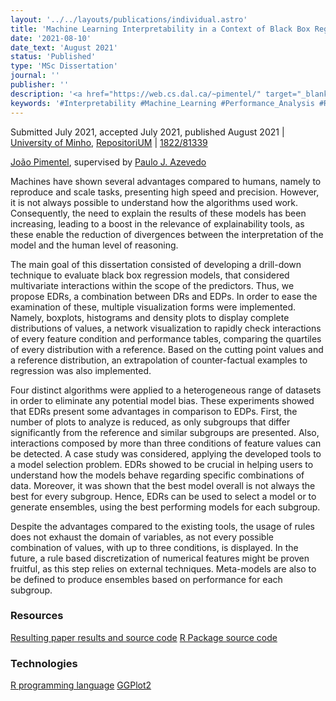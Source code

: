 ```yaml
---
layout: '../../layouts/publications/individual.astro'
title: 'Machine Learning Interpretability in a Context of Black Box Regression Models'
date: '2021-08-10'
date_text: 'August 2021'
status: 'Published'
type: 'MSc Dissertation'
journal: ''
publisher: ''
description: '<a href="https://web.cs.dal.ca/~pimentel/" target="_blank">João Pimentel</a>, supervised by <a href="https://www.di.uminho.pt/~pja/" target="_blank">Paulo J. Azevedo</a> | MSc Dissertation | <a href="https://www.eng.uminho.pt/en" target="_blank">School of Engineering</a> | <a href="https://www.uminho.pt/EN/" target="_blank">University of Minho</a>'
keywords: '#Interpretability #Machine_Learning #Performance_Analysis #Regression'
---
```

Submitted July 2021, accepted July 2021, published August 2021 | [University of Minho](https://www.uminho.pt), [RepositoriUM](https://repositorium.sdum.uminho.pt) | <i class="ai ai-doi"></i> [1822/81339](https://hdl.handle.net/1822/81339)

[João Pimentel](https://web.cs.dal.ca/~pimentel/), supervised by [Paulo J. Azevedo](https://www.di.uminho.pt/~pja/)

Machines have shown several advantages compared to humans, namely to reproduce and scale tasks, presenting high speed and precision. However, it is not always possible to understand how the algorithms used work. Consequently, the need to explain the results of these models has been increasing, leading to a boost in the relevance of explainability tools, as these enable the reduction of divergences between the interpretation of the model and the human level of reasoning.

The main goal of this dissertation consisted of developing a drill-down technique to evaluate black box regression models, that considered multivariate interactions within the scope of the predictors. Thus, we propose EDRs, a combination between DRs and EDPs. In order to ease the examination of these, multiple visualization forms were implemented. Namely, boxplots, histograms and density plots to display complete distributions of values, a network visualization to rapidly check interactions of every feature condition and performance tables, comparing the quartiles of every distribution with a reference. Based on the cutting point values and a reference distribution, an extrapolation of counter-factual examples to regression was also implemented.

Four distinct algorithms were applied to a heterogeneous range of datasets in order to eliminate any potential model bias. These experiments showed that EDRs present some advantages in comparison to EDPs. First, the number of plots to analyze is reduced, as only subgroups that differ significantly from the reference and similar subgroups are presented. Also, interactions composed by more than three conditions of feature values can be detected. A case study was considered, applying the developed tools to a model selection problem. EDRs showed to be crucial in helping users to understand how the models behave regarding specific combinations of data. Moreover, it was shown that the best model overall is not always the best for every subgroup. Hence, EDRs can be used to select a model or to generate ensembles, using the best performing models for each subgroup.

Despite the advantages compared to the existing tools, the usage of rules does not exhaust the domain of variables, as not every possible combination of values, with up to three conditions, is displayed. In the future, a rule based discretization of numerical features might be proven fruitful, as this step relies on external techniques. Meta-models are also to be defined to produce ensembles based on performance for each subgroup.

<h3 class="section__subtitle">Resources</h3>

<!--span class="mdi mdi-github"/> [Github Repository](https://github.com/citoplasme/MScDissertation/) -->
<span class="mdi mdi-github"/> [Resulting paper results and source code](https://github.com/citoplasme/edr_paper_results/)
<span class="mdi mdi-github"/> [R Package source code](https://github.com/citoplasme/edr/)

<h3 class="section__subtitle">Technologies</h3>

<span class="mdi mdi-language-r"/> [R programming language](https://www.r-project.org)
<span class="mdi mdi-language-r"/> [GGPlot2](https://ggplot2.tidyverse.org)
